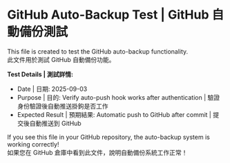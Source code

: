 # GitHub Auto-Backup Test | GitHub 自動備份測試

This file is created to test the GitHub auto-backup functionality.  
此文件用於測試 GitHub 自動備份功能。

**Test Details | 測試詳情:**
- Date | 日期: 2025-09-03
- Purpose | 目的: Verify auto-push hook works after authentication | 驗證身份驗證後自動推送掛鉤是否工作
- Expected Result | 預期結果: Automatic push to GitHub after commit | 提交後自動推送到 GitHub

If you see this file in your GitHub repository, the auto-backup system is working correctly!  
如果您在 GitHub 倉庫中看到此文件，說明自動備份系統工作正常！